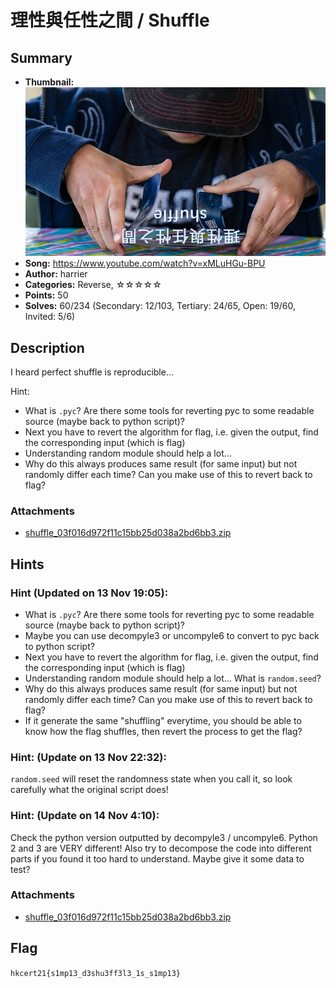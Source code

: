 理性與任性之間 / Shuffle
===

## Summary

* **Thumbnail:** ![](thumbnail.jpg)
* **Song:** https://www.youtube.com/watch?v=xMLuHGu-BPU
* **Author:** harrier
* **Categories:** Reverse, ☆☆☆☆☆
* **Points:** 50
* **Solves:** 60/234 (Secondary: 12/103, Tertiary: 24/65, Open: 19/60, Invited: 5/6)

## Description

I heard perfect shuffle is reproducible...

Hint:

- What is `.pyc`? Are there some tools for reverting pyc to some readable source (maybe back to python script)?
- Next you have to revert the algorithm for flag, i.e. given the output, find the corresponding input (which is flag)
- Understanding random module should help a lot...
- Why do this always produces same result (for same input) but not randomly differ each time? Can you make use of this to revert back to flag?

### Attachments

- [shuffle_03f016d972f11c15bb25d038a2bd6bb3.zip](https://github.com/blackb6a/hkcert-ctf-2021-challenges/releases/download/v1.0.0/shuffle_03f016d972f11c15bb25d038a2bd6bb3.zip)


## Hints

### Hint (Updated on 13 Nov 19:05):

- What is `.pyc`? Are there some tools for reverting pyc to some readable source (maybe back to python script)?
- Maybe you can use decompyle3 or uncompyle6 to convert to pyc back to python script?
- Next you have to revert the algorithm for flag, i.e. given the output, find the corresponding input (which is flag)
- Understanding random module should help a lot... What is `random.seed`?
- Why do this always produces same result (for same input) but not randomly differ each time? Can you make use of this to revert back to flag?
- If it generate the same "shuffling" everytime, you should be able to know how the flag shuffles, then revert the process to get the flag? 

### Hint: (Update on 13 Nov 22:32):

`random.seed` will reset the randomness state when you call it, so look carefully what the original script does!

### Hint: (Update on 14 Nov 4:10):

Check the python version outputted by decompyle3 / uncompyle6. Python 2 and 3 are VERY different!
Also try to decompose the code into different parts if you found it too hard to understand. Maybe give it some data to test?

### Attachments

- [shuffle_03f016d972f11c15bb25d038a2bd6bb3.zip](https://file.hkcert21.pwnable.hk/shuffle_03f016d972f11c15bb25d038a2bd6bb3.zip)

## Flag

`hkcert21{s1mp13_d3shu3ff3l3_1s_s1mp13}`

